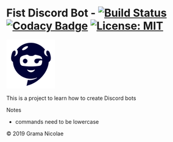 # Fist Discord Bot - [![Build Status](https://travis-ci.com/gramanicu/firstDiscordBot.svg?branch=master)](https://travis-ci.com/gramanicu/firstDiscordBot) [![Codacy Badge](https://api.codacy.com/project/badge/Grade/c8cc752c20b642329609ca221986acdf)](https://www.codacy.com/manual/gramanicu/firstDiscordBot?utm_source=github.com&amp;utm_medium=referral&amp;utm_content=gramanicu/firstDiscordBot&amp;utm_campaign=Badge_Grade) [![License: MIT](https://img.shields.io/badge/License-MIT-yellow.svg)](https://opensource.org/licenses/MIT)

![Logo](./Images/BlueBotSmall.png "Logo")

This is a project to learn how to create Discord bots

Notes
* commands need to be lowercase

© 2019 Grama Nicolae